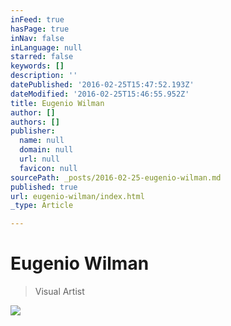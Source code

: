 ```yaml
---
inFeed: true
hasPage: true
inNav: false
inLanguage: null
starred: false
keywords: []
description: ''
datePublished: '2016-02-25T15:47:52.193Z'
dateModified: '2016-02-25T15:46:55.952Z'
title: Eugenio Wilman
author: []
authors: []
publisher:
  name: null
  domain: null
  url: null
  favicon: null
sourcePath: _posts/2016-02-25-eugenio-wilman.md
published: true
url: eugenio-wilman/index.html
_type: Article

---
```

# Eugenio Wilman

> Visual Artist

![](https://the-grid-user-content.s3-us-west-2.amazonaws.com/784aedec-e213-475f-950b-588cd0a467ce.png)